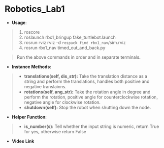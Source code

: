 # Robotics_Lab1

* **Usage**:  
>1. roscore  
>2. roslaunch rbx1_bringup fake_turtlebot.launch
>3. rosrun rviz rviz -d `rospack find rbx1_nav`/sim.rviz
>4. rosrun rbx1_nav timed_out_and_back.py 

>Run the above commands in order and in separate terminals.

* **Instance Methods**:
> - **translations(self, dis_str):** Take the translation distance as a string and perform the translations, handles both positive and negative translaions.
> - **rotations(self, ang_str):** Take the rotation angle in degree and perform the rotation, positive angle for counterclockwise rotation, negative angle for clockwise rotation.
> - **shutdown(self):** Stop the robot when shutting down the node.
* **Helper Function**:
> - **is_number(s):** Tell whether the input string is numeric, return True for yes, otherwise return False

* **Video Link**

